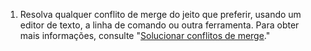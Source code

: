 1. Resolva qualquer conflito de merge do jeito que preferir, usando um editor de texto, a linha de comando ou outra ferramenta. Para obter mais informações, consulte "[Solucionar conflitos de merge](/github/collaborating-with-issues-and-pull-requests/addressing-merge-conflicts)."
